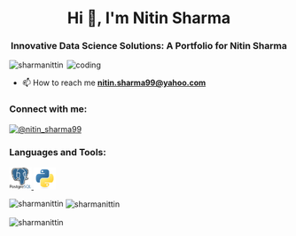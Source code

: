 <h1 align="center">Hi 👋, I'm Nitin Sharma</h1>
<h3 align="center">Innovative Data Science Solutions: A Portfolio for Nitin Sharma</h3>

<img align="right" alt="coding" width = "400" src="https://soshace.com/wp-content/uploads/2019/05/Data-Science-Overview-The-Bigger-Picture-trends.gif">

<p align="left"> <img src="https://komarev.com/ghpvc/?username=sharmanittin&label=Profile%20views&color=0e75b6&style=flat" alt="sharmanittin" /> </p>

- 📫 How to reach me **nitin.sharma99@yahoo.com**

<h3 align="left">Connect with me:</h3>
<p align="left">
<a href="https://www.hackerrank.com/@nitin_sharma99" target="blank"><img align="center" src="https://raw.githubusercontent.com/rahuldkjain/github-profile-readme-generator/master/src/images/icons/Social/hackerrank.svg" alt="@nitin_sharma99" height="30" width="40" /></a>
</p>

<h3 align="left">Languages and Tools:</h3>
<p align="left"> <a href="https://www.postgresql.org" target="_blank" rel="noreferrer"> <img src="https://raw.githubusercontent.com/devicons/devicon/master/icons/postgresql/postgresql-original-wordmark.svg" alt="postgresql" width="40" height="40"/> </a> <a href="https://www.python.org" target="_blank" rel="noreferrer"> <img src="https://raw.githubusercontent.com/devicons/devicon/master/icons/python/python-original.svg" alt="python" width="40" height="40"/> </a> </p>

<p><img align="left" src="https://github-readme-stats.vercel.app/api/top-langs?username=sharmanittin&show_icons=true&locale=en&layout=compact" alt="sharmanittin" /></p>

<p>&nbsp;<img align="center" src="https://github-readme-stats.vercel.app/api?username=sharmanittin&show_icons=true&locale=en" alt="sharmanittin" /></p>

<p><img align="center" src="https://github-readme-streak-stats.herokuapp.com/?user=sharmanittin&" alt="sharmanittin" /></p>


